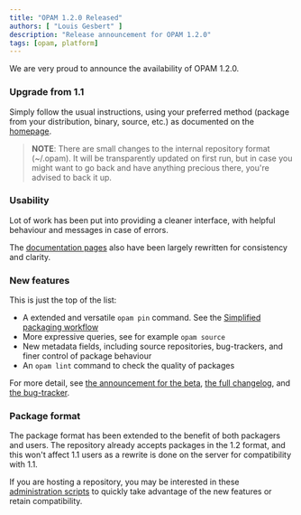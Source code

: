 ```yaml
---
title: "OPAM 1.2.0 Released"
authors: [ "Louis Gesbert" ]
description: "Release announcement for OPAM 1.2.0"
tags: [opam, platform]
---
```


We are very proud to announce the availability of OPAM 1.2.0.


### Upgrade from 1.1

Simply follow the usual instructions, using your preferred method (package from
your distribution, binary, source, etc.) as documented on the
[homepage](https://opam.ocaml.org/doc/Install.html).

> **NOTE**: There are small changes to the internal repository format (~/.opam).
> It will be transparently updated on first run, but in case you might want to
> go back and have anything precious there, you're advised to back it up.


### Usability

Lot of work has been put into providing a cleaner interface, with helpful
behaviour and messages in case of errors.

The [documentation pages](https://opam.ocaml.org/doc/) also have been largely
rewritten for consistency and clarity.

### New features

This is just the top of the list:
* A extended and versatile `opam pin` command. See the
  [Simplified packaging workflow](../opam-1-2-pin)
* More expressive queries, see for example `opam source`
* New metadata fields, including source repositories, bug-trackers, and finer
  control of package behaviour
* An `opam lint` command to check the quality of packages

For more detail, see [the announcement for the beta](../opam-1-2-0-beta4),
[the full changelog](https://raw.githubusercontent.com/ocaml/opam/1.2.0/CHANGES),
and [the bug-tracker](https://github.com/ocaml/opam/issues?q=label%3A%22Feature+Wish%22+milestone%3A1.2+is%3Aclosed).


### Package format

The package format has been extended to the benefit of both packagers and users.
The repository already accepts packages in the 1.2 format, and this won't
affect 1.1 users as a rewrite is done on the server for compatibility with 1.1.

If you are hosting a repository, you may be interested in these
[administration scripts](https://github.com/ocaml/opam/tree/master/admin-scripts)
to quickly take advantage of the new features or retain compatibility.
